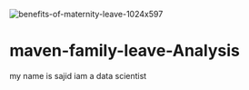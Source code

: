 ![benefits-of-maternity-leave-1024x597](https://github.com/sajidshaik11017/maven-family-leave-Analysis/assets/111382092/503ba286-f233-41d7-a836-7c063da571f7)
# maven-family-leave-Analysis

my name is sajid iam a data scientist
